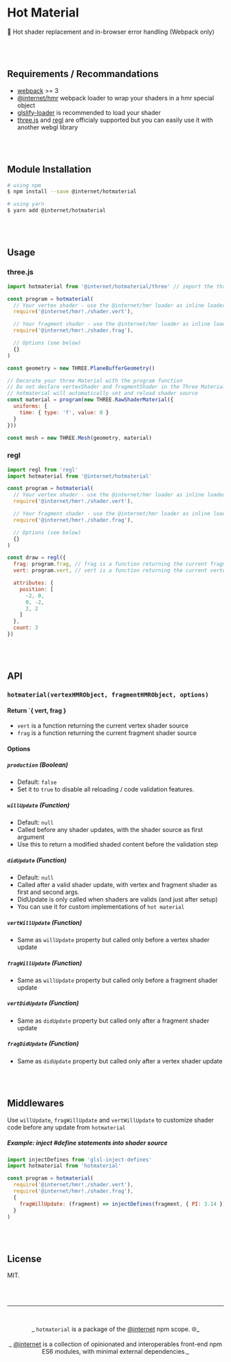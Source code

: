 # Hot Material
:art: Hot shader replacement and in-browser error handling (Webpack only)

<br><br>

## Requirements / Recommandations
- [webpack](https://webpack.js.org/) >= 3
- [@internet/hmr](https://github.com/pqml/hmr-loader) webpack loader to wrap your shaders in a hmr special object
- [glslify-loader](https://github.com/glslify/glslify-loader) is recommended to load your shader
- [three.js](https://github.com/mrdoob/three.js/) and [regl](https://github.com/regl-project/regl) are officialy supported but you can easily use it with another webgl library



<br><br>

## Module Installation
```sh
# using npm
$ npm install --save @internet/hotmaterial

# using yarn
$ yarn add @internet/hotmaterial
```

<br><br>

## Usage

### three.js

```js
import hotmaterial from '@internet/hotmaterial/three' // import the three implementation

const program = hotmaterial(
  // Your vertex shader - use the @internet/hmr loader as inline loader
  require('@internet/hmr!./shader.vert'),

  // Your fragment shader - use the @internet/hmr loader as inline loader
  require('@internet/hmr!./shader.frag'),

  // Options (see below)
  {}
)

const geometry = new THREE.PlaneBufferGeometry()

// Decorate your three Material with the program function
// Do not declare vertexShader and fragmentShader in the Three Material.
// hotmaterial will automatically set and reload shader source
const material = program(new THREE.RawShaderMaterial({
  uniforms: {
    time: { type: 'f', value: 0 }
  }
}))

const mesh = new THREE.Mesh(geometry, material)
```

### regl

```js
import regl from 'regl'
import hotmaterial from '@internet/hotmaterial'

const program = hotmaterial(
  // Your vertex shader - use the @internet/hmr loader as inline loader
  require('@internet/hmr!./shader.vert'),

  // Your fragment shader - use the @internet/hmr loader as inline loader
  require('@internet/hmr!./shader.frag'),

  // Options (see below)
  {}
)

const draw = regl({
  frag: program.frag, // frag is a function returning the current fragment shader source
  vert: program.vert, // vert is a function returning the current vertex shader source

  attributes: {
    position: [
      -2, 0,
      0, -2,
      2, 2
    ]
  },
  count: 3
})
```

<br><br>

## API

### `hotmaterial(vertexHMRObject, fragmentHMRObject, options)`

#### Return `{ vert, frag }
- `vert` is a function returning the current vertex shader source
- `frag` is a function returning the current fragment shader source

#### Options

##### `production` (Boolean)
- Default: `false`
- Set it to `true` to disable all reloading / code validation features.

##### `willUpdate` (Function)
- Default: `null`
- Called before any shader updates, with the shader source as first argument
- Use this to return a modified shaded content before the validation step

##### `didUpdate` (Function)
- Default: `null`
- Called after a valid shader update, with vertex and fragment shader as first and second args.
- DidUpdate is only called when shaders are valids (and just after setup)
- You can use it for custom implementations of `hot material`

##### `vertWillUpdate` (Function)
- Same as `willUpdate` property but called only before a vertex shader update

##### `fragWillUpdate` (Function)
- Same as `willUpdate` property but called only before a fragment shader update

##### `vertDidUpdate` (Function)
- Same as `didUpdate` property but called only after a fragment shader update

##### `fragDidUpdate` (Function)
- Same as `didUpdate` property but called only after a vertex shader update

<br><br>

## Middlewares

Use `willUpdate`, `fragWillUpdate` and `vertWillUpdate` to customize shader code before any update from `hotmaterial`

##### Example: inject #define statements into shader source
```js
import injectDefines from 'glsl-inject-defines'
import hotmaterial from 'hotmaterial'

const program = hotmaterial(
  require('@internet/hmr!./shader.vert'),
  require('@internet/hmr!./shader.frag'),
  {
    fragWillUpdate: (fragment) => injectDefines(fragment, { PI: 3.14 })
  }
)
```

<br><br>

## License
MIT.

<br><br>

---

<br>

<center>

_ `hotmaterial` is a package of the [@internet](https://www.npmjs.com/org/internet) npm scope. :globe_with_meridians:_
<br><br>
_ [@internet](https://www.npmjs.com/org/internet) is a collection of opinionated and interoperables front-end npm ES6 modules, with minimal external dependencies._

</center>